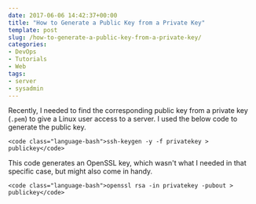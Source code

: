 ```yaml
---
date: 2017-06-06 14:42:37+00:00
title: "How to Generate a Public Key from a Private Key"
template: post
slug: /how-to-generate-a-public-key-from-a-private-key/
categories:
- DevOps
- Tutorials
- Web
tags:
- server
- sysadmin
---
```



Recently, I needed to find the corresponding public key from a private key (`.pem`) to give a Linux user access to a server. I used the below code to generate the public key.


    
    <code class="language-bash">ssh-keygen -y -f privatekey > publickey</code>



This code generates an OpenSSL key, which wasn't what I needed in that specific case, but might also come in handy.


    
    <code class="language-bash">openssl rsa -in privatekey -pubout > publickey</code>

		
